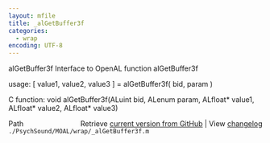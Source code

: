 ```yaml
---
layout: mfile
title: _alGetBuffer3f
categories:
  - wrap
encoding: UTF-8
---
```


alGetBuffer3f  Interface to OpenAL function alGetBuffer3f

usage:  \[ value1, value2, value3 \] = alGetBuffer3f\( bid, param \)

C function:  void alGetBuffer3f\(ALuint bid, ALenum param, ALfloat\* value1, ALfloat\* value2, ALfloat\* value3\)


<div class="code_header" style="text-align:right;">
  <span style="float:left;">Path&nbsp;&nbsp;</span> <span class="counter">Retrieve <a href=
  "https://raw.github.com/Psychtoolbox-3/Psychtoolbox-3/beta/./PsychSound/MOAL/wrap/_alGetBuffer3f.m">current version from GitHub</a> | View <a href=
  "https://github.com/Psychtoolbox-3/Psychtoolbox-3/commits/beta/./PsychSound/MOAL/wrap/_alGetBuffer3f.m">changelog</a></span>
</div>
<div class="code">
  <code>./PsychSound/MOAL/wrap/_alGetBuffer3f.m</code>
</div>
